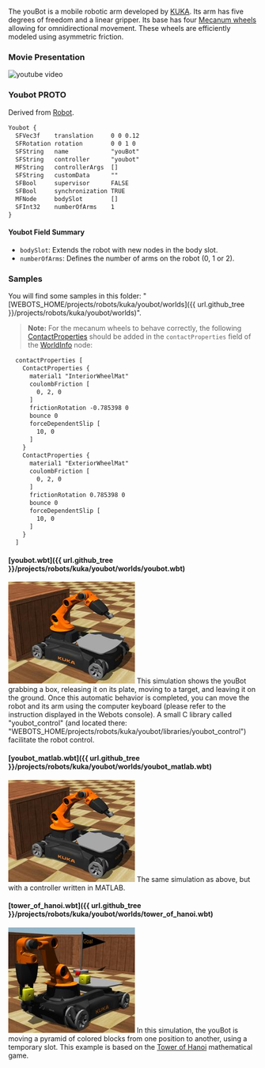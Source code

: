 The youBot is a mobile robotic arm developed by [KUKA](http://www.youbot-store.com/).
Its arm has five degrees of freedom and a linear gripper.
Its base has four [Mecanum wheels](https://en.wikipedia.org/wiki/Mecanum_wheel) allowing for omnidirectional movement.
These wheels are efficiently modeled using asymmetric friction.

### Movie Presentation

![youtube video](https://www.youtube.com/watch?v=vFwNwT8dZTU)

### Youbot PROTO

Derived from [Robot](https://cyberbotics.com/doc/reference/robot).

```
Youbot {
  SFVec3f    translation     0 0 0.12
  SFRotation rotation        0 0 1 0
  SFString   name            "youBot"
  SFString   controller      "youbot"
  MFString   controllerArgs  []
  SFString   customData      ""
  SFBool     supervisor      FALSE
  SFBool     synchronization TRUE
  MFNode     bodySlot        []
  SFInt32    numberOfArms    1
}
```

#### Youbot Field Summary

- `bodySlot`: Extends the robot with new nodes in the body slot.
- `numberOfArms`: Defines the number of arms on the robot (0, 1 or 2).

### Samples

You will find some samples in this folder: "[WEBOTS\_HOME/projects/robots/kuka/youbot/worlds]({{ url.github_tree }}/projects/robots/kuka/youbot/worlds)".

> **Note:** For the mecanum wheels to behave correctly, the following [ContactProperties](https://cyberbotics.com/doc/reference/contactproperties) should be added in the `contactProperties` field of the [WorldInfo](https://cyberbotics.com/doc/reference/worldinfo) node:
```
  contactProperties [
    ContactProperties {
      material1 "InteriorWheelMat"
      coulombFriction [
        0, 2, 0
      ]
      frictionRotation -0.785398 0
      bounce 0
      forceDependentSlip [
        10, 0
      ]
    }
    ContactProperties {
      material1 "ExteriorWheelMat"
      coulombFriction [
        0, 2, 0
      ]
      frictionRotation 0.785398 0
      bounce 0
      forceDependentSlip [
        10, 0
      ]
    }
  ]
```
#### [youbot.wbt]({{ url.github_tree }}/projects/robots/kuka/youbot/worlds/youbot.wbt)

![youbot.wbt.png](images/youbot/youbot.wbt.thumbnail.jpg) This simulation shows the youBot grabbing a box, releasing it on its plate, moving to a target, and leaving it on the ground.
Once this automatic behavior is completed, you can move the robot and its arm using the computer keyboard (please refer to the instruction displayed in the Webots console).
A small C library called "youbot\_control" (and located there: "WEBOTS\_HOME/projects/robots/kuka/youbot/libraries/youbot\_control") facilitate the robot control.

#### [youbot\_matlab.wbt]({{ url.github_tree }}/projects/robots/kuka/youbot/worlds/youbot\_matlab.wbt)

![youbot.wbt.png](images/youbot/youbot.wbt.thumbnail.jpg) The same simulation as above, but with a controller written in MATLAB.

#### [tower\_of\_hanoi.wbt]({{ url.github_tree }}/projects/robots/kuka/youbot/worlds/tower\_of\_hanoi.wbt)

![tower_of_hanoi.wbt.png](images/youbot/tower_of_hanoi.wbt.thumbnail.jpg) In this simulation, the youBot is moving a pyramid of colored blocks from one position to another, using a temporary slot.
This example is based on the [Tower of Hanoi](https://en.wikipedia.org/wiki/Tower_of_Hanoi) mathematical game.
